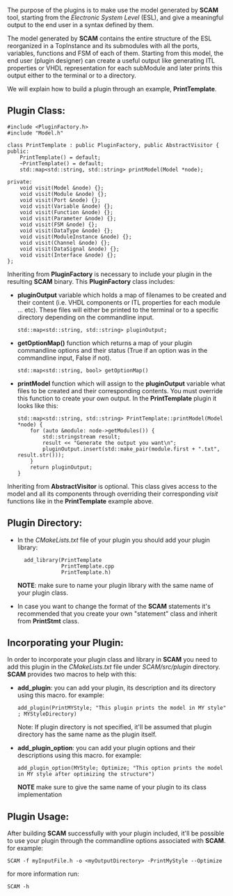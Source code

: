 The purpose of the plugins is to make use the model generated by **SCAM** tool, starting from the *Electronic System Level* (ESL), and give a meaningful output to the end
user in a syntax defined by them.

The model generated by **SCAM** contains the entire structure of the ESL reorganized in a TopInstance and its submodules with all the ports, variables, functions and FSM
of each of them. Starting from this model, the end user (plugin designer) can create a useful output like generating ITL properties or VHDL representation for each
subModule and later prints this output either to the terminal or to a directory.

We will explain how to build a plugin through an example, **PrintTemplate**.


Plugin Class:
-------------

    #include <PluginFactory.h>
    #include "Model.h"

    class PrintTemplate : public PluginFactory, public AbstractVisitor {
    public:
        PrintTemplate() = default;
        ~PrintTemplate() = default;
        std::map<std::string, std::string> printModel(Model *node);

    private:
        void visit(Model &node) {};
        void visit(Module &node) {};
        void visit(Port &node) {};
        void visit(Variable &node) {};
        void visit(Function &node) {};
        void visit(Parameter &node) {};
        void visit(FSM &node) {};
        void visit(DataType &node) {};
        void visit(ModuleInstance &node) {};
        void visit(Channel &node) {};
        void visit(DataSignal &node) {};
        void visit(Interface &node) {};
    };

Inheriting from **PluginFactory** is necessary to include your plugin in the resulting **SCAM** binary. This **PluginFactory** class includes:

-   **pluginOutput** variable which holds a map of filenames to be created and their content (i.e. VHDL components or ITL properties for each module ... etc). These files
 will either be printed to the terminal or to a specific directory depending on the commandline input.

        std::map<std::string, std::string> pluginOutput;

-   **getOptionMap()** function which returns a map of your plugin commandline options and their status (True if an option was in the commandline input, False if not).

        std::map<std::string, bool> getOptionMap()

-   **printModel** function which will assign to the **pluginOutput** variable what files to be created and their corresponding contents. You must override this function
to create your own output. In the **PrintTemplate** plugin it looks like this:

        std::map<std::string, std::string> PrintTemplate::printModel(Model *node) {
            for (auto &module: node->getModules()) {
                std::stringstream result;
                result << "Generate the output you want\n";
                pluginOutput.insert(std::make_pair(module.first + ".txt", result.str()));
            }
            return pluginOutput;
        }

Inheriting from **AbstractVisitor** is optional. This class gives access to the model and all its components through overriding their corresponding *visit* functions like
 in the **PrintTemplate** example above.


Plugin Directory:
-----------------
- In the *CMakeLists.txt* file of your plugin you should add your plugin library:

        add_library(PrintTemplate
                    PrintTemplate.cpp
                    PrintTemplate.h)

    **NOTE**: make sure to name your plugin library with the same name of your plugin class.

- In case you want to change the format of the **SCAM** statements it's recommended that you create your own "statement" class and inherit from **PrintStmt** class.


Incorporating your Plugin:
--------------------------

In order to incorporate your plugin class and library in **SCAM** you need to add this plugin in the *CMakeLists.txt* file under *SCAM/src/plugin* directory. **SCAM**
provides two macros to help with this:

-   **add_plugin**: you can add your plugin, its description and its directory using this macro. for example:

        add_plugin(PrintMYStyle; "This plugin prints the model in MY style" ; MYStyleDirectory)

    Note: If plugin directory is not specified, it'll be assumed that plugin directory has the same name as the plugin itself.

-   **add_plugin_option**: you can add your plugin options and their descriptions using this macro. for example:

        add_plugin_option(MYStyle; Optimize; "This option prints the model in MY style after optimizing the structure")

    **NOTE** make sure to give the same name of your plugin to its class implementation


Plugin Usage:
-------------

After building **SCAM** successfully with your plugin included, it'll be possible to use your plugin through the commandline options associated with **SCAM**. for
 example:

    SCAM -f myInputFile.h -o <myOutputDirectory> -PrintMyStyle --Optimize

for more information run:

    SCAM -h